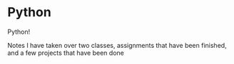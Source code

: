 # Python
Python!

Notes I have taken over two classes, assignments that have been finished, and a few projects that have been done
